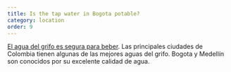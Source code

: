 ```yaml
---
title: Is the tap water in Bogota potable?
category: location
order: 9
---
```


[El agua del grifo es segura para beber](https://www.canyoudrinktapwaterin.com/Bogota-tap-water/). Las principales ciudades de Colombia tienen algunas de las mejores aguas del grifo. Bogota y Medellín son conocidos por su excelente calidad de agua.
